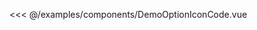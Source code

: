 <!--
 * @Description: 无
 * @Author: Sue
 * @Date: 2020-09-22 14:26:18
 * @LastEditors: Sue
 * @LastEditTime: 2020-10-15 13:49:19
-->
<DemoBlock title="OptionIcon" desc="option-icon">
   <DemoOptionIcon />

  <highlight-code slot="code" lang="vue">

<<< @/examples/components/DemoOptionIconCode.vue

  </highlight-code>
</DemoBlock>

<DemoTable title="参数" :tableBody="tableBody" :tableHead="tableHead"/>

<DemoTable title="Slots" :tableBody="slotBody" :tableHead="slotHead"/>

<script>
  export default {
    data() {
      return {
        //表头为字符串，写法和md一样，中间以`|`间隔就行
        tableHead: `参数 | 说明 | 类型 | 可选值 | 默认值`,
        //表格数据为数组，其中每一项为字符串，代表每一行要展示的数据，写法也和md一样，中间以`|`间隔就行
        tableBody: [
          `value/v-model | value | String,Number,Boolean | - | -`,
          `name | 显示内容 | String,Number,Boolean | - | -`,
          `type | 类型 | String | check,radio | check`,
          `hideName | 隐藏显示内容 | Boolean | - | -`
        ],
        //表头为字符串，写法和md一样，中间以`|`间隔就行
        slotHead: `插槽名 | 说明 | 参数 `,
        //表格数据为数组，其中每一项为字符串，代表每一行要展示的数据，写法也和md一样，中间以`|`间隔就行
        slotBody: [
          `默认插槽(default) | 显示内容 | -`,
        ],
      }
    },

  }
</script>
